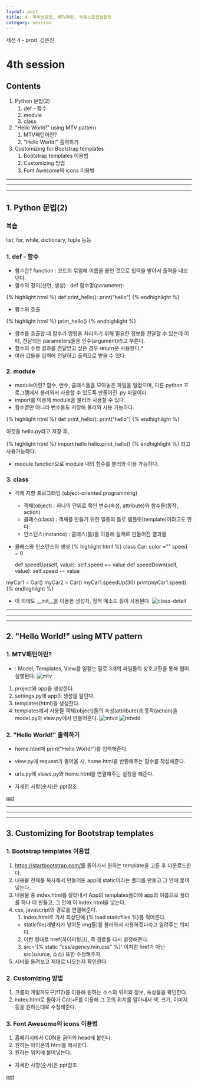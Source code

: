```yaml
---
layout: post
title: 4. 파이썬문법, MTV패턴, 부트스트랩템플릿
category: session
---
```

세션 4 - prod. 김은진


# 4th session 

## Contents
1. Python 문법(2) 
    1. def - 함수
    2. module
    3. class
2. "Hello World!" using MTV pattern
    1. MTV패턴이란?
    2. "Hello World!" 출력하기
3. Customizing for Bootstrap templates
    1. Bootstrap templates 이용법
    2. Customizing 방법
    3. Font Awesome의 icons 이용법

---
***
___


## 1. Python 문법(2)

### 복습
list, for, while, dictionary, tuple 등등

### 1. def - 함수
* 함수란? function : 코드의 묶임에 이름을 붙인 것으로 입력을 받아서 출력을 내보낸다.
* 함수의 정의(선언, 생성) : 
def 함수명(parameter):

{% highlight html %}
def print_hello():
    print("hello")
{% endhighlight %}
* 함수의 호출

{% highlight html %}
print_hello()
{% endhighlight %}
* 함수를 호출할 때 함수가 명령을 처리하기 위해 필요한 정보를 전달할 수 있는데 이 때, 전달되는 parameters들을 인수(argument)라고 부른다.
* 함수의 수행 결과를 전달받고 싶은 경우 return문 사용한다.*
* 여러 값들을 입력에 전달하고 출력으로 받을 수 있다.

### 2. module
* module이란? 함수, 변수, 클래스들을 모아놓은 파일을 일컫으며, 다른 python 프로그램에서 불러와서 사용할 수 있도록 만들어진 .py 파일이다.
* import를 이용해 module을 불러와 사용할 수 있다.
* 함수뿐만 아니라 변수들도 저장해 불러와 사용 가능하다.

{% highlight html %}
def print_hello():
    print("hello")
{% endhighlight %}

이것을 hello.py라고 저장 후,

{% highlight html %}
import hello
hello.print_hello()
{% endhighlight %}
라고 사용가능하다.
* module.function으로 module 내의 함수를 불러와 이용 가능하다.

### 3. class
* 객체 지향 프로그래밍 (object-oriented programming)
    * 객체(object)
    : 하나의 단위로 묶인 변수(속성, attribute)와 함수들(동작, action)
    * 클래스(class)
    : 객체를 만들기 위한 일종의 틀로 템플릿(template)이라고도 한다.
    * 인스턴스(instance)
    : 클래스(틀)을 이용해 실제로 만들어진 결과물
* 클래스와 인스턴스의 생성
{% highlight html %}
class Car:
    color =""
    speed = 0

    def speedUp(self, value):
        self.speed += value
    def speedDown(self, value):
        self.speed -= value

myCar1 = Car()
myCar2 = Car()
myCar1.speedUp(30)
print(myCar1.speed)
{% endhighlight %}
* 이 외에도 __init__을 이용한 생성자, 정적 메소드 등이 사용된다.
![class-detail](https://user-images.githubusercontent.com/37901314/54296382-2c5cdc80-45f8-11e9-92d4-e4bf4f414508.PNG)


---
***
___


## 2. "Hello World!" using MTV pattern

### 1. MTV패턴이란?
* : Model, Templates, View를 일컫는 말로 3개의 파일들의 상호교환을 통해 웹이 실행된다.
![mtv](https://user-images.githubusercontent.com/37901314/54296869-0257ea00-45f9-11e9-9079-b4ffde7d0909.PNG)

1. project와 app을 생성한다.
2. settings.py에 app의 생성을 알린다.
3. templates(html)을 생성한다.
4. templates에서 사용될 객체(object)들의 속성(attribute)과 동작(action)을 model.py와 view.py에서 만들어준다.
![mtvd](https://user-images.githubusercontent.com/37901314/54296872-02f08080-45f9-11e9-959d-c8e49cd5e5a2.PNG)
![mtvdd](https://user-images.githubusercontent.com/37901314/54296874-02f08080-45f9-11e9-8482-bc7ce6a8b48a.PNG)

### 2. "Hello World!" 출력하기
* home.html에 print("Hello World!")를 입력해준다.
* view.py에 request가 들어올 시, home.html을 반환해주는 함수를 작성해준다.
* urls.py에 views.py와 home.html을 연결해주는 설정을 해준다.

* 자세한 사항(순서)은 ppt참조

[ppt](https://github.com/eunjin97/test/files/2962610/0328.pptx) 

---
***
___
## 3. Customizing for Bootstrap templates

### 1. Bootstrap templates 이용법
1. https://startbootstrap.com/를 들어가서 원하는 template을 고른 후 다운로드한다.
2. 내용물 전체를 복사해서 만들어둔 app에 static이라는 폴더를 만들고 그 안에 붙여 넣는다.
3. 내용물 중 index.html를 잘라내서 App의 templates폴더에 app의 이름으로 폴더를 하나 더 만들고, 그 안에 이 index.html을 넣는다.
4. css, javascript의 경로를 연결해준다. 
    1. index.html로 가서 최상단에 {% load staticfiles %}를 적어준다.
    * staticfile(개발자가 넣어둔 img들)를 불러와서 사용하겠다라고 알려주는 의미다.
    2. <link href='{% static "css/agency.min.css" %}' rel="styleshee"> 이런 형태로 href(하이퍼링크), 즉 경로를 다시 설정해준다.
    3. src='{% static “css/agency.min.css" %}'
 이처럼 href가 아닌 src(source, 소스) 또한 수정해주자.
 5. 서버를 돌려보고 제대로 나오는지 확인한다.

### 2. Customizing 방법
1. 크롬의 개발자도구(f12)를 이용해 원하는 소스의 위치와 정보, 속성들을 확인한다.
2. index.html로 돌아가 Cntl+F를 이용해 그 곳의 위치를 알아내서 색, 크기, 이미지 등을 원하는대로 수정해준다.

### 3. Font Awesome의 icons 이용법
1. 홈페이지에서 CDN을 긁어와 head에 붙인다.
2. 원하는 아이콘의 html를 복사한다.
3. 원하는 위치에 붙여넣는다.

* 자세한 사항(순서)은 ppt참조

[ppt](https://github.com/eunjin97/test/files/2962610/0328.pptx) 
